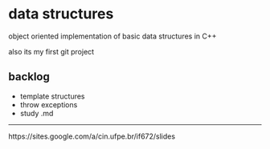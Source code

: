 # data structures  

object oriented implementation of basic data structures in C++  <!-- This is a comment -->

also its my first git project

## backlog
<ul>
    <li>template structures
    <li>throw exceptions
    <li>study .md
</ul>

<hr>
https://sites.google.com/a/cin.ufpe.br/if672/slides
